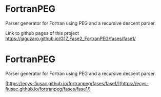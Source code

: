 # FortranPEG 
Parser generator for Fortran using PEG and a recursive descent parser.

Link to github pages of this project
https://jaguzaro.github.io/G17_Fase2_FortranPEG/fases/fase1/

# FortranPEG
Parser generator for Fortran using PEG and a recursive descent parser.

[https://ecys-fiusac.github.io/fortranpeg/fases/fase1/](https://ecys-fiusac.github.io/fortranpeg/fases/fase1/)
